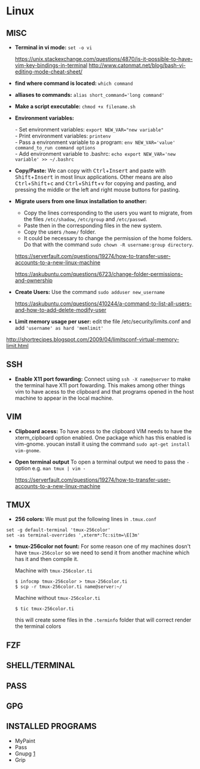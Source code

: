 # Linux

## MISC

- **Terminal in vi mode:** `set -o vi`

  https://unix.stackexchange.com/questions/4870/is-it-possible-to-have-vim-key-bindings-in-terminal
  http://www.catonmat.net/blog/bash-vi-editing-mode-cheat-sheet/

- **find where command is located:** `which command` 

- **alliases to commands:** `alias short_command='long command'`

- **Make a script executable:** `chmod +x filename.sh`

- **Environment variables:** 

  \- Set environment variables: `export NEW_VAR="new variable"`  
  \- Print environment variables: `printenv`  
  \- Pass a environment variable to a program: `env NEW_VAR='value' command_to_run command options`  
  \- Add environment variable to .bashrc: `echo export NEW_VAR='new variable' >> ~/.bashrc`

- **Copy/Paste:** We can copy with <kbd>Ctrl</kbd>+<kbd>Insert</kbd> and paste with <kbd>Shift</kbd>+<kbd>Insert</kbd> in most linux applications. Other means are also <kbd>Ctrl</kbd>+<kbd>Shift</kbd>+<kbd>c</kbd> and <kbd>Ctrl</kbd>+<kbd>Shift</kbd>+<kbd>v</kbd> for copying and pasting, and pressing the middle or the left and right mouse buttons for pasting. 

- **Migrate users from one linux installation to another:**

   * Copy the lines corresponding to the users you want to migrate, from the files `/etc/shadow`, `/etc/group` and `/etc/passwd`.
   * Paste then in the corresponding files in the new system.
   * Copy the users `/home/` folder.
   * It could be necessary to change the permission of the home folders. Do that with the command `sudo chown -R username:group directory`.

  https://serverfault.com/questions/19274/how-to-transfer-user-accounts-to-a-new-linux-machine

  https://askubuntu.com/questions/6723/change-folder-permissions-and-ownership

- **Create Users:** Use the command `sudo adduser new_username`

  https://askubuntu.com/questions/410244/a-command-to-list-all-users-and-how-to-add-delete-modify-user
  
- **Limit memory usage per user:** edit the file /etc/security/limits.conf and add `'username' as hard 'memlimit'`

 http://shortrecipes.blogspot.com/2009/04/limitsconf-virtual-memory-limit.html


## SSH

- **Enable X11 port fowarding:** Connect using `ssh -X name@server` to make the terminal have X11 port fowarding. This makes among other things vim to have acess to the clipboard and that programs opened in the host machine to appear in the local machine.

## VIM

- **Clipboard acess:** To have acess to the clipboard VIM needs to have the xterm\_cipboard option enabled. One package which has this enabled is vim-gnome. youcan install it using the command `sudo apt-get install vim-gnome`.

- **Open terminal output** To open a terminal output we need to pass the `-` option e.g. `man tmux | vim -`

  https://serverfault.com/questions/19274/how-to-transfer-user-accounts-to-a-new-linux-machine

## TMUX

- **256 colors:** We must put the following lines in `.tmux.conf`

```shell
set -g default-terminal 'tmux-256color'
set -as terminal-overrides ',xterm*:Tc:sitm=\E[3m'
```
- **tmux-256color not fount:** For some reason one of my machines dosn't have `tmux-256color` so we need to send it from another machine which has it and then compile it.  

  Machine with `tmux-256color.ti`
  ```shell
  $ infocmp tmux-256color > tmux-256color.ti
  $ scp -r tmux-256color.ti name@server:~/
  ```
  Machine without `tmux-256color.ti`
  ```shell
  $ tic tmux-256color.ti
  ```
  this will create some files in the `.terminfo` folder that will correct render the terminal colors

## FZF

## SHELL/TERMINAL

## PASS

## GPG

## INSTALLED PROGRAMS

- MyPaint
- Pass
- Gnupg [1](ttps://wiki.archlinux.org/index.php/GnuPG#Unattended_passphrase)
- Grip


